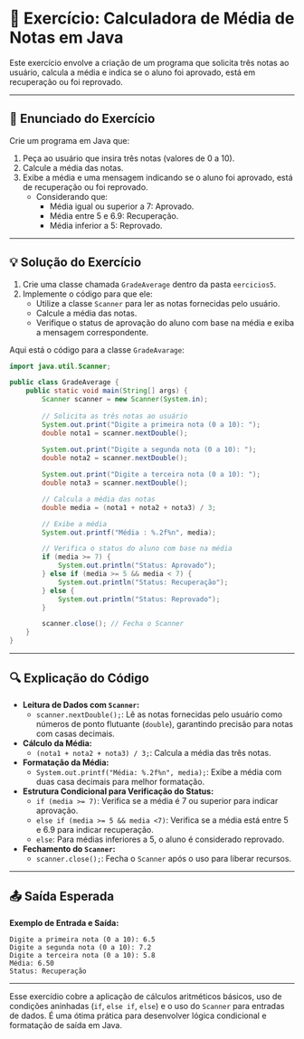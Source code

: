 # 📝 Exercício: Calculadora de Média de Notas em Java

Este exercício envolve a criação de um programa que solicita três notas ao usuário, calcula a média e indica se o aluno foi aprovado, está em recuperação ou foi reprovado.

---

## 📌 Enunciado do Exercício

Crie um programa em Java que:

1. Peça ao usuário que insira três notas (valores de 0 a 10).
2. Calcule a média das notas.
3. Exibe a média e uma mensagem indicando se o aluno foi aprovado, está de recuperação ou foi reprovado.
   - Considerando que:
     - Média igual ou superior a 7: Aprovado.
     - Média entre 5 e 6.9: Recuperação.
     - Média inferior a 5: Reprovado.

---

## 💡 Solução do Exercício

1. Crie uma classe chamada `GradeAverage` dentro da pasta `eercicios5`.
2. Implemente o código para que ele:
   - Utilize a classe `Scanner` para ler as notas fornecidas pelo usuário.
   - Calcule a média das notas.
   - Verifique o status de aprovação do aluno com base na média e exiba a mensagem correspondente.

Aqui está o código para a classe `GradeAvarage`:
```java
import java.util.Scanner;

public class GradeAverage {
    public static void main(String[] args) {
        Scanner scanner = new Scanner(System.in);
        
        // Solicita as três notas ao usuário
        System.out.print("Digite a primeira nota (0 a 10): ");
        double nota1 = scanner.nextDouble();
    
        System.out.print("Digite a segunda nota (0 a 10): ");
        double nota2 = scanner.nextDouble();

        System.out.print("Digite a terceira nota (0 a 10): ");
        double nota3 = scanner.nextDouble();

        // Calcula a média das notas
        double media = (nota1 + nota2 + nota3) / 3;

        // Exibe a média
        System.out.printf("Média : %.2f%n", media);

        // Verifica o status do aluno com base na média
        if (media >= 7) {
            System.out.println("Status: Aprovado");
        } else if (media >= 5 && media < 7) {
            System.out.println("Status: Recuperação");
        } else {
            System.out.println("Status: Reprovado");
        }

        scanner.close(); // Fecha o Scanner
    }
}
```

---

## 🔍 Explicação do Código

- **Leitura de Dados com `Scanner`:**
  - `scanner.nextDouble();`: Lê as notas fornecidas pelo usuário como números de ponto flutuante (`double`), garantindo precisão para notas com casas decimais.
- **Cálculo da Média:**
  - `(nota1 + nota2 + nota3) / 3;`: Calcula a média das três notas.
- **Formatação da Média:**
  - `System.out.printf("Média: %.2f%n", media);`: Exibe a média com duas casa decimais para melhor formatação.
- **Estrutura Condicional para Verificação do Status:**
  - `if (media >= 7)`: Verifica se a média é 7 ou superior para indicar aprovação.
  - `else if (media >= 5 && media <7)`: Verifica se a média está entre 5 e 6.9 para indicar recuperação.
  - `else`: Para médias inferiores a 5, o aluno é considerado reprovado.
- **Fechamento do `Scanner`:**
  - `scanner.close();`: Fecha o `Scanner` após o uso para liberar recursos.

---

## 📤 Saída Esperada

**Exemplo de Entrada e Saída:**

```plaintext
Digite a primeira nota (0 a 10): 6.5
Digite a segunda nota (0 a 10): 7.2
Digite a terceira nota (0 a 10): 5.8
Média: 6.50
Status: Recuperação
```

---

Esse exercídio cobre a aplicação de cálculos aritméticos básicos, uso de condições aninhadas (`if`, `else if`, `else`) e o uso do `Scanner` para entradas de dados. É uma ótima prática para desenvolver lógica condicional e formatação de saída em Java.